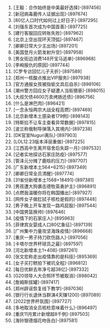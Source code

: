 
1. [王毅：合作始终是中美最好选择]-[897456]
1. [新冠病毒鹿传人证据出现]-[897674]
1. [80亿人口时代如何过上好日子]-[897295]
1. [刘强东首次成为中国首善]-[897725]
1. [建行客服回应转账失败]-[897962]
1. [北京上空出现环天顶弧]-[897467]
1. [卿卿日常大少主出场]-[897201]
1. [美国登月火箭发射升空]-[897958]
1. [男女街边消费148开宝马逃单]-[896968]
1. [李峋报仇的原因]-[897744]
1. [C罗专访回忆儿子夭折]-[897589]
1. [郑州一核酸点推出VIP服务]-[897938]
1. [官方通报女孩被指偷文具后自杀]-[898106]
1. [潮州警方回应女子疑遭人当街猥亵]-[898015]
1. [大叔欠债4600万卖烤肠还债]-[896756]
1. [什么是淋巴肉]-[896421]
1. [一念永恒两宗大战全程高燃]-[897469]
1. [北京新增本土感染者179例]-[898143]
1. [特斯拉不让车主查看异常数据]-[897815]
1. [波兰称俄制导弹落入其境内]-[897238]
1. [DK官宣Nuguri离队]-[897903]
1. [LOL12.23版本泽丽重做]-[897225]
1. [江西高中生离开宿舍后失踪一月]-[897532]
1. [记者实地探访石家庄防疫]-[897577]
1. [管泽元分摊了鹿晗的压力]-[897707]
1. [广东新增本土564+6215]-[897349]
1. [卿卿日常全员清醒]-[897774]
1. [31省份新增本土1568+18491]-[897381]
1. [男孩遭大狗袭击德牧英勇护主]-[896891]
1. [点燃我温暖你将在韩国播出]-[897927]
1. [网传女子做肛拭子核检是假的]-[897448]
1. [男子晚上开车发现一路鸡屁股]-[897544]
1. [中国男篮换帅]-[897646]
1. [疫情下的石家庄人]-[895963]
1. [菲律宾女婴成人口80亿象征]-[897139]
1. [广州集中力量攻坚海珠疫情]-[896668]
1. [重庆一男子持刀砍伤路人]-[897056]
1. [卡塔尔世界杯球员之最]-[897597]
1. [河北新增本土1+408]-[897261]
1. [张文宏称走出疫情靠的是科技]-[895369]
1. [女子买打糕拍下被坑全程]-[896812]
1. [每日优鲜去年净亏超38亿]-[897332]
1. [G20领导人大合照环节被取消]-[898042]
1. [詹姆斯拔罐]-[897417]
1. [郑州辟谣恢复线下教学]-[897036]
1. [银行行长退休当群演4天赚1200]-[897089]
1. [2022世界杯氛围]-[897727]
1. [多地取消全员核检意味着什么]-[896497]
1. [重庆11月累计新增超8千例]-[897503]
1. [海铃银德烟花吻告白]-[897581]